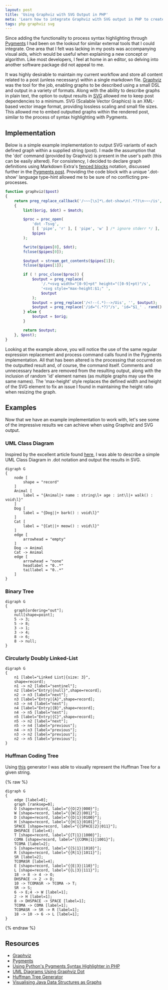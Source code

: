 ```yaml
---
layout: post
title: 'Using Graphviz with SVG Output in PHP'
meta: 'Learn how to integrate Graphviz with SVG output in PHP to create interactive, scalable graphs within your markdown posts.'
tags: php graphviz svg
---
```


Since adding the functionality to process syntax highlighting through [Pygments](http://pygments.org/) I had been on the lookout for similar external tools that I could integrate.
One area that I felt was lacking in my posts was accompanying visual aids, which would be useful when explaining a new concept or algorithm.
Like most developers, I feel at home in an editor, so delving into another software package did not appeal to me.

<!--more-->

It was highly desirable to maintain my current workflow and store all content related to a post (unless necessary) within a single markdown file.
[Graphviz](http://www.graphviz.org/) was the tool for the job, enabling graphs to be described using a small DSL and output in a variety of formats.
Along with the ability to describe graphs in plain text, the option to output results in [SVG](http://en.wikipedia.org/wiki/Scalable_Vector_Graphics) allowed me to keep post dependencies to a minimum.
SVG (Scalable Vector Graphics) is an XML-based vector image format, providing lossless scaling and small file sizes.
This allowed me to embed outputted graphs within the rendered post, similar to the process of syntax highlighting with Pygments.

## Implementation

Below is a simple example implementation to output SVG variants of each defined graph within a supplied string (post).
I made the assumption that the 'dot' command (provided by Graphviz) is present in the user's path (this can be easily altered).
For consistency, I decided to declare graph definitions using Markdown Extra's [fenced blocks](http://michelf.ca/projects/php-markdown/extra/#fenced-code-blocks) notation, discussed further in the [Pygments post](/posts/using-pythons-pygments-syntax-highlighter-in-php/).
Providing the code block with a unique '.dot-show' language type-hint allowed me to be sure of no conflicting pre-processes.

```php
function graphviz($post)
{
    return preg_replace_callback('/~~~[\s]*\.dot-show\n(.*?)\n~~~/is', function($match)
    {
        list($orig, $dot) = $match;

        $proc = proc_open(
            'dot -Tsvg',
            [ [ 'pipe', 'r' ], [ 'pipe', 'w' ] /* ignore stderr */ ],
            $pipes
        );

        fwrite($pipes[0], $dot);
        fclose($pipes[0]);

        $output = stream_get_contents($pipes[1]);
        fclose($pipes[1]);

        if ( ! proc_close($proc)) {
            $output = preg_replace(
                '/.*<svg width="[0-9]+pt" height="([0-9]+pt)"/s',
                '<svg style="max-height:$1;" ',
                $output
            );
            $output = preg_replace('/<!--(.*)-->/Uis', '', $output);
            $output = preg_replace('/id="(.*?)"/s', 'id="$1_' . rand() . '"', $output);
        } else {
            $output = $orig;
        }

        return $output;
    }, $post);
}
```

Looking at the example above, you will notice the use of the same regular expression replacement and process command calls found in the Pygments implementation.
All that has been altered is the processing that occurred on the outputted result and, of course, the command itself.
Comments and unnecessary headers are removed from the resulting output, along with the inclusion of random 'id' element names (as multiple graphs may use the same names).
The 'max-height' style replaces the defined width and height of the SVG element to fix an issue I found in maintaining the height ratio when resizing the graph.

## Examples

Now that we have an example implementation to work with, let's see some of the impressive results we can achieve when using Graphviz and SVG output.

### UML Class Diagram

Inspired by the excellent article found [here](http://www.ffnn.nl/pages/articles/media/uml-diagrams-using-graphviz-dot.php), I was able to describe a simple UML Class Diagram in .dot notation and output the results in SVG.

```
digraph G
{
    node [
        shape = "record"
    ]
    Animal [
        label = "{Animal|+ name : string\l+ age : int\l|+ walk() : void\l}"
    ]
    Dog [
        label = "{Dog||+ bark() : void\l}"
    ]
    Cat [
        label = "{Cat||+ meow() : void\l}"
    ]
    edge [
        arrowhead = "empty"
    ]
    Dog -> Animal
    Cat -> Animal
    edge [
        arrowhead = "none"
        headlabel = "0..*"
        taillabel = "0..*"
    ]
}
```

### Binary Tree

```
digraph G
{
    graph[ordering="out"];
    null[shape=point];
    5 -> 3;
    5 -> 8;
    3 -> 1;
    3 -> 4;
    8 -> 6;
    8 -> null;
}
```

### Circularly Doubly Linked-List

```
digraph G
{
    n1 [label="Linked List|{size: 3}",
    shape=record];
    n1 -> n2 [label="sentinel"];
    n2 [label="Entry|{null}",shape=record];
    n2 -> n3 [label="next"];
    n3 [label="Entry|{A}",shape=record];
    n3 -> n4 [label="next"];
    n4 [label="Entry|{B}",shape=record];
    n4 -> n5 [label="next"];
    n5 [label="Entry|{C}",shape=record];
    n5 -> n2 [label="next"];
    n5 -> n4 [label="previous"];
    n4 -> n3 [label="previous"];
    n3 -> n2 [label="previous"];
    n2 -> n5 [label="previous"];
}
```

### Huffman Coding Tree

Using [this](http://huffman.ooz.ie/) generator I was able to visually represent the Huffman Tree for a given string.

{% raw %}

```
digraph G
{
    edge [label=0];
    graph [ranksep=0];
    O [shape=record, label="{{O|2}|000}"];
    W [shape=record, label="{{W|2}|001}"];
    D [shape=record, label="{{D|1}|0100}"];
    H [shape=record, label="{{H|1}|0101}"];
    SPACE [shape=record, label="{{SPACE|2}|011}"];
    DHSPACE [label=4];
    T [shape=record, label="{{T|1}|1000}"];
    COMA [shape=record, label="{{COMA|1}|1001}"];
    TCOMA [label=2];
    S [shape=record, label="{{S|1}|1010}"];
    R [shape=record, label="{{R|1}|1011}"];
    SR [label=2];
    TCOMASR [label=4];
    E [shape=record, label="{{E|3}|110}"];
    L [shape=record, label="{{L|3}|111}"];
    18 -> 8 -> 4 -> O;
    DHSPACE -> 2 -> D;
    10 -> TCOMASR -> TCOMA -> T;
    SR -> S;
    6 -> E;4 -> W [label=1];
    2 -> H [label=1];
    8 -> DHSPACE -> SPACE [label=1];
    TCOMA -> COMA [label=1];
    TCOMASR -> SR -> R [label=1];
    18 -> 10 -> 6 -> L [label=1];
}
```

{% endraw %}

## Resources

- [Graphviz](http://www.graphviz.org/)
- [Pygments](http://pygments.org/)
- [Using Python's Pygments Syntax Highlighter in PHP](/posts/using-pythons-pygments-syntax-highlighter-in-php/)
- [UML Diagrams Using Graphviz Dot](http://www.ffnn.nl/pages/articles/media/uml-diagrams-using-graphviz-dot.php)
- [Huffman Tree Generator](http://huffman.ooz.ie/)
- [Visualising Java Data Structures as Graphs](https://www.cs.auckland.ac.nz/~j-hamer/ACE04-paper.pdf)
